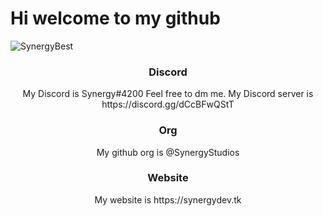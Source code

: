  <h1> Hi welcome to my github </h1>
<p align="left"> <img src="https://komarev.com/ghpvc/?username=SynergyBest&color=01b78b" alt="SynergyBest" /> </p>
<div align="center">
<h3> Discord </h3>
My Discord is Synergy#4200 Feel free to dm me.
My Discord server is https://discord.gg/dCcBFwQStT
<h3> Org</h3>
My github org is @SynergyStudios
<h3> Website </h3>
My website is https://synergydev.tk
</div>
